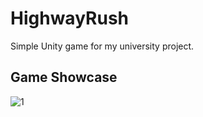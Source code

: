 # HighwayRush
 Simple Unity game for my university project.

## Game Showcase
![1](https://github.com/curiousvlxd/HighwayRush/blob/main/HighwayRush.gif?raw=true)
